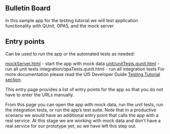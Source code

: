 ## Bulletin Board
In this sample app for the testing tutorial we will test application functionality with QUnit, OPA5, and the mock server

## Entry points
Can be used to run the app or the automated tests as needed:

[mockServer.html](./webapp/test/mockServer.html) - start the app with mock data
[unit/unitTests.qunit.html](./webapp/test/unit/unitTests.qunit.html) - run all unit tests
integration/opaTests.qunit.html - run all integration tests
For more documentation please read the UI5 Developer Guide [Testing Tutorial section](https://sapui5.hana.ondemand.com/sdk/#/topic/291c9121e6044ab381e0b51716f97f52).

This entry page provides a list of entry points for the app so that you do not have to enter the URLs manually.

From this page you can open the app with mock data, run the unit tests, run the integration tests, or run the app’s test suite.
Note that in a productive scenario we would have an additional entry point that calls the app with a real service. At this stage we are working with mock data and don't have a real service for our prototype yet, so we have left this step out.